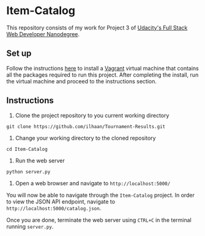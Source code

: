 # Item-Catalog

This repository consists of my work for Project 3 of [Udacity's Full Stack Web Developer Nanodegree](https://www.udacity.com/course/full-stack-web-developer-nanodegree--nd004).

## Set up
Follow the instructions [here](https://www.udacity.com/wiki/ud088/vagrant) to install a [Vagrant](https://www.vagrantup.com/) virtual machine that contains all the packages required to run this project. After completing the install, run the virtual machine and proceed to the instructions section.

## Instructions
1. Clone the project repository to you current working directory
```
git clone https://github.com/ilhaan/Tournament-Results.git
```
1. Change your working directory to the cloned repository
```
cd Item-Catalog
```
1. Run the web server
```
python server.py
```
1. Open a web browser and navigate to `http://localhost:5000/`

You will now be able to navigate through the `Item-Catalog` project. In order to view the JSON API endpoint, navigate to `http://localhost:5000/catalog.json`.

Once you are done, terminate the web server using `CTRL+C` in the terminal running `server.py`.
